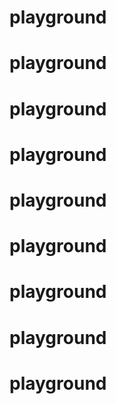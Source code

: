 # playground
# playground
# playground
# playground
# playground
# playground
# playground
# playground
# playground
